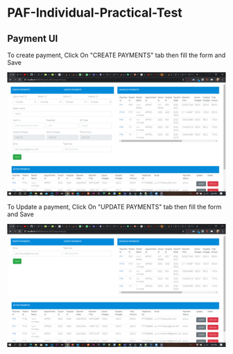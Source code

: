 # PAF-Individual-Practical-Test

## Payment UI

To create payment, Click On "CREATE PAYMENTS" tab then fill the form and Save

![Payment UI Guide](https://github.com/YuvinNP/PAF-Individual-Practical-Test/blob/master/images/Screenshot%20(115).png)

To Update a payment, Click On "UPDATE PAYMENTS" tab then fill the form and Save

![Payment UI Guide](https://github.com/YuvinNP/PAF-Individual-Practical-Test/blob/master/images/Screenshot%20(116).png)
